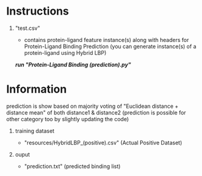 # Instructions
1. "test.csv" 
    - contains protein-ligand feature instance(s) along with headers for Protein-Ligand Binding Prediction
				(you can generate instance(s) of a protein-ligand using Hybrid LBP)

	***run "Protein-Ligand Binding (prediction).py"***


# Information
prediction is show based on majority voting of "Euclidean distance + distance mean" of both distance1 & distance2
			(prediction is possible for other category too by slightly updating the code)

1. training dataset 
   - "resources/HybridLBP_(positive).csv" (Actual Positive Dataset)
					
2. ouput		 
   - "prediction.txt" (predicted binding list)
